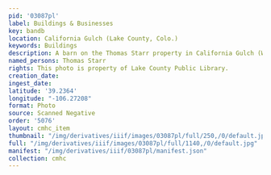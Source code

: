 ```yaml
---
pid: '03087pl'
label: Buildings & Businesses
key: bandb
location: California Gulch (Lake County, Colo.)
keywords: Buildings
description: A barn on the Thomas Starr property in California Gulch (Wingenbach Collection)
named_persons: Thomas Starr
rights: This photo is property of Lake County Public Library.
creation_date: 
ingest_date: 
latitude: '39.2364'
longitude: "-106.27208"
format: Photo
source: Scanned Negative
order: '5076'
layout: cmhc_item
thumbnail: "/img/derivatives/iiif/images/03087pl/full/250,/0/default.jpg"
full: "/img/derivatives/iiif/images/03087pl/full/1140,/0/default.jpg"
manifest: "/img/derivatives/iiif/03087pl/manifest.json"
collection: cmhc
---
```

